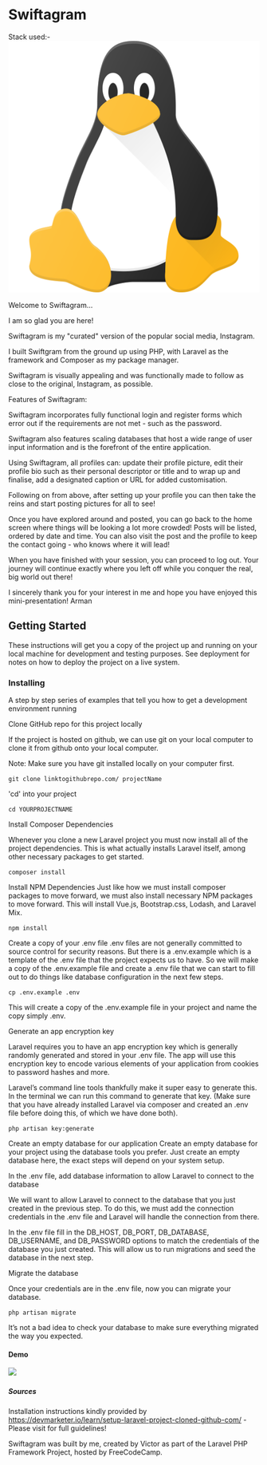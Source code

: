 # Swiftagram

Stack used:- ![](linux.png)


Welcome to Swiftagram...

I am so glad you are here!


Swiftagram is my "curated" version of the popular social media, Instagram.

I built Swiftgram from the ground up using PHP, with Laravel as the framework and Composer as my package manager.

Swiftagram is visually appealing and was functionally made to follow as close to the original, Instagram, as possible.

Features of Swiftagram:

Swiftagram incorporates fully functional login and register forms which error out if the requirements are not met - such as the password.

Swiftagram also features scaling databases that host a wide range of user input information and is the forefront of the entire application.

Using Swiftagram, all profiles can: update their profile picture, edit their profile bio such as their personal
descriptor or title and to wrap up and finalise, add a designated caption or URL for added customisation.

Following on from above, after setting up your profile you can then take the reins and start posting pictures for all to see!

Once you have explored around and posted, you can go back to the home screen where things will be looking a lot more crowded!
Posts will be listed, ordered by date and time. You can also visit the post and the profile to keep the contact going - who knows
where it will lead! 

When you have finished with your session, you can proceed to log out. Your journey will continue exactly where you left off while you conquer
the real, big world out there!

I sincerely thank you for your interest in me and hope you have enjoyed this mini-presentation!
Arman


## Getting Started

These instructions will get you a copy of the project up and running on your local machine for development and testing purposes. See deployment for notes on how to deploy the project on a live system.

### Installing

A step by step series of examples that tell you how to get a development environment running

Clone GitHub repo for this project locally

If the project is hosted on github, we can use git on your local computer to clone it from github onto your local computer.

Note: Make sure you have git installed locally on your computer first.

```
git clone linktogithubrepo.com/ projectName
```

'cd' into your project

```
cd YOURPROJECTNAME
```

Install Composer Dependencies

Whenever you clone a new Laravel project you must now install all of the project dependencies. 
This is what actually installs Laravel itself, among other necessary packages to get started.

```
composer install
```

Install NPM Dependencies
Just like how we must install composer packages to move forward, we must also install necessary NPM packages to move forward. 
This will install Vue.js, Bootstrap.css, Lodash, and Laravel Mix.
```
npm install
```

Create a copy of your .env file
.env files are not generally committed to source control for security reasons. But there is a .env.example which is a template of the .env file that the project expects us to have. 
So we will make a copy of the .env.example file and create a .env file that we can start to fill out to do things like database configuration in the next few steps.

```
cp .env.example .env
```

This will create a copy of the .env.example file in your project and name the copy simply .env.


Generate an app encryption key

Laravel requires you to have an app encryption key which is generally randomly generated and stored in your .env file.
The app will use this encryption key to encode various elements of your application from cookies to password hashes and more.

Laravel’s command line tools thankfully make it super easy to generate this. 
In the terminal we can run this command to generate that key. (Make sure that you have already installed Laravel via composer and created an .env file before doing this, of which we have done both).
```
php artisan key:generate
```


Create an empty database for our application
Create an empty database for your project using the database tools you prefer. 
Just create an empty database here, the exact steps will depend on your system setup.



In the .env file, add database information to allow Laravel to connect to the database

We will want to allow Laravel to connect to the database that you just created in the previous step. 
To do this, we must add the connection credentials in the .env file and Laravel will handle the connection from there.

In the .env file fill in the DB_HOST, DB_PORT, DB_DATABASE, DB_USERNAME, and DB_PASSWORD options to match the credentials of the database you just created. 
This will allow us to run migrations and seed the database in the next step.



Migrate the database

Once your credentials are in the .env file, now you can migrate your database.
```
php artisan migrate
```
It’s not a bad idea to check your database to make sure everything migrated the way you expected.


#### Demo
![](trillo.gif)






##### Sources

Installation instructions kindly provided by https://devmarketer.io/learn/setup-laravel-project-cloned-github-com/ - Please visit for full guidelines!

Swiftagram was built by me, created by Victor as part of the Laravel PHP Framework Project, hosted by FreeCodeCamp.



